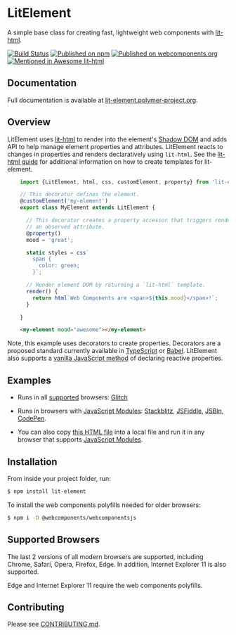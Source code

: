 # LitElement
A simple base class for creating fast, lightweight web components with [lit-html](https://lit-html.polymer-project.org/).

[![Build Status](https://travis-ci.org/Polymer/lit-element.svg?branch=master)](https://travis-ci.org/Polymer/lit-element)
[![Published on npm](https://img.shields.io/npm/v/lit-element.svg)](https://www.npmjs.com/package/lit-element)
[![Published on webcomponents.org](https://img.shields.io/badge/webcomponents.org-published-blue.svg)](https://www.webcomponents.org/element/lit-element)
[![Mentioned in Awesome lit-html](https://awesome.re/mentioned-badge.svg)](https://github.com/web-padawan/awesome-lit-html)

## Documentation

Full documentation is available at [lit-element.polymer-project.org](https://lit-element.polymer-project.org).

## Overview

LitElement uses [lit-html](https://lit-html.polymer-project.org/) to render into the
element's [Shadow DOM](https://developer.mozilla.org/en-US/docs/Web/Web_Components/Using_shadow_DOM)
and adds API to help manage element properties and attributes. LitElement reacts to changes in properties
and renders declaratively using `lit-html`. See the [lit-html guide](https://lit-html.polymer-project.org/guide)
for additional information on how to create templates for lit-element.

```ts
    import {LitElement, html, css, customElement, property} from 'lit-element';

    // This decorator defines the element.
    @customElement('my-element')
    export class MyElement extends LitElement {

      // This decorator creates a property accessor that triggers rendering and
      // an observed attribute.
      @property()
      mood = 'great';

      static styles = css`
        span {
          color: green;
        }`;

      // Render element DOM by returning a `lit-html` template.
      render() {
        return html`Web Components are <span>${this.mood}</span>!`;
      }

    }
```

```html
    <my-element mood="awesome"></my-element>
```

Note, this example uses decorators to create properties. Decorators are a proposed
standard currently available in [TypeScript](https://www.typescriptlang.org/) or [Babel](https://babeljs.io/docs/en/babel-plugin-proposal-decorators). LitElement also supports a [vanilla JavaScript method](https://lit-element.polymer-project.org/guide/properties#declare) of declaring reactive properties.

## Examples

  * Runs in all [supported](#supported-browsers) browsers: [Glitch](https://glitch.com/edit/#!/hello-lit-element?path=index.html)

  * Runs in browsers with [JavaScript Modules](https://caniuse.com/#search=modules): [Stackblitz](https://stackblitz.com/edit/lit-element-demo?file=src%2Fmy-element.js), [JSFiddle](https://jsfiddle.net/sorvell1/801f9cdu/), [JSBin](http://jsbin.com/vecuyan/edit?html,output),
[CodePen](https://codepen.io/sorvell/pen/RYQyoe?editors=1000).

  * You can also copy [this HTML file](https://gist.githubusercontent.com/sorvell/48f4b7be35c8748e8f6db5c66d36ee29/raw/67346e4e8bc4c81d5a7968d18f0a6a8bc00d792e/index.html) into a local file and run it in any browser that supports [JavaScript Modules]((https://caniuse.com/#search=modules)).

## Installation

From inside your project folder, run:

```bash
$ npm install lit-element
```

To install the web components polyfills needed for older browsers:

```bash
$ npm i -D @webcomponents/webcomponentsjs
```

## Supported Browsers

The last 2 versions of all modern browsers are supported, including
Chrome, Safari, Opera, Firefox, Edge. In addition, Internet Explorer 11 is also supported.

Edge and Internet Explorer 11 require the web components polyfills.

## Contributing

Please see [CONTRIBUTING.md](./CONTRIBUTING.md).